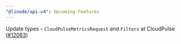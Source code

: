 ```yaml
---
"@linode/api-v4": Upcoming Features
---
```


Update types - `CloudPulseMetricsRequest` and `Filters` at CloudPulse ([#12063](https://github.com/linode/manager/pull/12063))
